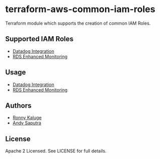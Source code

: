 terraform-aws-common-iam-roles
==============================

Terraform module which supports the creation of common IAM Roles. 

Supported IAM Roles
-------------------

* [Datadog Integration](https://github.com/traveloka/terraform-aws-common-iam-roles/tree/master/modules/datadog-integration)
* [RDS Enhanced Monitoring](https://github.com/traveloka/terraform-aws-common-iam-roles/tree/master/modules/rds-enhanced-monitoring)

Usage
-----

* [Datadog Integration](https://github.com/traveloka/terraform-aws-common-iam-roles/tree/master/examples/datadog-integration)
* [RDS Enhanced Monitoring](https://github.com/traveloka/terraform-aws-common-iam-roles/tree/master/examples/rds-enhanced-monitoring)

Authors
-------

* [Ronny Kaluge](https://github.com/ronny-kaluge)
* [Andy Saputra](https://github.com/andysaputra)

License
-------

Apache 2 Licensed. See LICENSE for full details.
